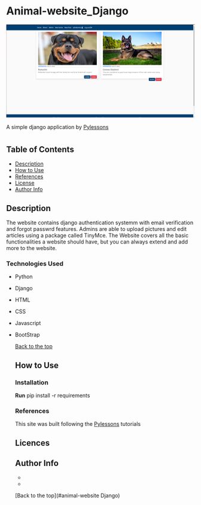 # Animal-website_Django
![alt text](https://github.com/sphakamiso-git/Animal-website_Django/blob/master/Animal_website.png)

A simple django application by [Pylessons](https://pylessons.com/django-introduction)
#
##  Table of Contents
- [Description](#description)
- [How to Use]()
- [References]()
- [License]()
- [Author Info]()

## Description
The website contains django authentication systemm with email verification and forgot passwrd features.
Admins are able to upload pictures and edit articles using a package called TinyMce.
The Website covers all the basic functionalities a website should have, but you can always extend and add more to the website.

### Technologies Used
- Python
- Django
- HTML
- CSS
- Javascript
- BootStrap

  [Back to the top](#animal-website_Django)

  ## How to Use

  ### Installation
  **Run** pip install -r requirements

  ### References
  This site was built following the [Pylessons](Pylessons.com) tutorials

  ## Licences

  ## Author Info
  -
  -

  [Back to the top](#animal-website Django)
